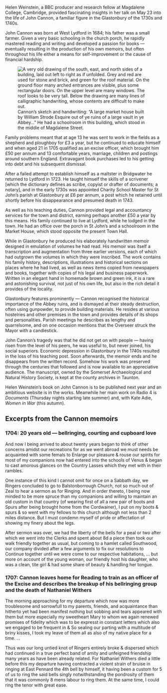 Helen Weinstein, a BBC producer and research fellow at Magdalene
College, Cambridge, provided fascinating insights in her talk on May 23
into the life of John Cannon, a familiar figure in the Glastonbury of
the 1730s and 1740s.

John Cannon was born at West Lydford in 1684; his father was a small
farmer. Given a very basic schooling in the church porch, he rapidly
mastered reading and writing and developed a passion for books —
eventually resulting in the production of his own memoirs, but often
throughout his life either a means for self-improvement or the cause of
financial hardship.

<figure>
<img src="../markethouse-caption-cannon.jpg" alt="A very old drawing of the south, east, and north sides of a building, laid out left to right as if unfolded. Grey and red are used for stone and brick, and green for the roof material. On the ground floor many arched entrances are visible, plus some rectangular doors. On the upper level are many windows. The roof looks to be very tall. Below the drawing are many lines of calligraphic handwriting, whose contents are difficult to make out.">
<figcaption>
Cannon’s sketch and handwriting: “A large market house built by William
Strode Esquire out of ye ruins of a large vault in ye Abbey…” He had a
schoolroom in this building, which stood in the middle of Magdalene
Street.
</figcaption>
</figure>

Family problems meant that at age 13 he was sent to work in the fields
as a shepherd and ploughboy for £3 a year, but he continued to educate
himself and when aged 21 in 1705 qualified as an excise officer, which
brought him £50 per annum and 13 comfortable years, marriage, children
and postings around southern England. Extravagant book purchases led to
his getting into debt and his subsequent dismissal.

After a failed attempt to establish himself as a maltster in Bridgwater
he returned to Lydford in 1723. He taught himself the skills of a
scrivener \[which the dictionary defines as scribe, copyist or drafter
of documents; a notary\], and in the early 1730s was appointed Charity
School Master for St John’s parish at Glastonbury at £6 per annum, a
post which he retained until shortly before his disappearance and
presumed death in 1743.

As well as his teaching duties, Cannon provided legal and accountancy
services for the town and district, earning perhaps another £50 a year
by this means. His family continued to live at Lydford, while he lodged
in the town. He had an office over the porch in St John’s and a
schoolroom in the Market House, which stood opposite the present Town
Hall.

While in Glastonbury he produced his elaborately handwritten memoir
designed in emulation of volumes he had read. His memoir was itself a
transcription and augmentation from three earlier versions, each of
which had outgrown the volumes in which they were inscribed. The work
contains his family history, descriptions, illustrations and historical
sections on places where he had lived, as well as news items copied from
newspapers and books, together with copies of his legal and business
paperwork. Written in an elegant hand in homemade brown and green ink,
it is a rare and astonishing survival, not just of his own life, but
also in the rich detail it provides of the locality.

Glastonbury features prominently — Cannon recognised the historical
importance of the Abbey ruins, and is dismayed at their steady
destruction, often using gunpowder, to provide building materials. He
resides at various hostelries and other premises in the town and
provides details of its shops and personalities. Parish meetings he
describes as lengthy and quarrelsome, and on one occasion mentions that
the Overseer struck the Mayor with a candlestick.

John Cannon’s tragedy was that he did not get on with people — having
risen from the level of his peers, he was useful to, but never joined,
his social superiors. Economic depression in Glastonbury in the 1740s
resulted in the loss of his teaching post. Soon afterwards, the memoir
ends and he disappears from the written record. Somehow his work was
preserved through the centuries that followed and is now available to an
appreciative audience. The manuscript, owned by the Somerset
Archaeological and Natural History Society, is kept at the county
archives in Taunton.

Helen Weinstein’s book on John Cannon is to be published next year and
an ambitious website is in the works. Meanwhile her main work on Radio 4
is *Documents* (Thursday nights starting late summer) and, with Kate
Adie, *Women in War* (this autumn).

<div class="boxout">

Excerpts from the Cannon memoirs
--------------------------------

### 1704: 20 years old — bellringing, courting and cupboard love

And now I being arrived to about twenty years began to think of other
concerns amidst our recreations for as we went abroad we must needs be
acquainted with some femals to Enlarge our pleasure & rouse our spirits
for most of my companions now had entered into the schools of Venus &
began to cast amorous glances on the Country Lasses which they met with
in their rambles.

One instance of this kind I cannot omit for once on a Sabbath day, we
Ringers concluded to go to Balstonborrough Church, not so much out of
Zeal to hear a sermon as for Ringing. And in order thereto, I being now
minded to be more spruce than my companions and willing to maintain an
old custom in that country (of wearing first of all a new pair of boots
and Spurs after being brought home from the Cordwainer), I put on my
boots & spurs & so went with my fellows to this church although not less
than 2 miles distance. But I must condemn myself of pride or affectation
of showing my finery about the legs.

After sermon was over, we had the liberty of the bells for a peal or two
after which we went into the Clerks and spent about 8d a piece then took
our walk friendly together as usual, but coming to a hamlet called
Southwood, our company divided after a few arguments to fix our
resolutions to Continue together until we were come to our respective
habitations, … but more on account of the young woman, our friendly
host his daughter, who was a clean, tite girl & had some share of beauty
& handling her tongue.

### 1707: Cannon leaves home for Reading to train as an officer of the Excise and describes the breakup of his bellringing group and the death of Nathaniel Withers

The morning approaching for my departure which now was more troublesome
and sorrowfull to my parents, friends, and acquaintance than hitherto
yet had been manifest nothing but sobbing and tears appeared with them
but more especially my sweetheart Mary to whom we again renewed promises
of fidelity which was to be expresst in constant letters which also we
engaged to be frequent in & So sealing our parting with a multitude of
briny kisses, I took my leave of them all as also of my native place for
a time. …

Thus was our long untied knot of Ringers entirely broke & dispersed
which had continued in a true perfect band of amity and unfeigned
friendship many years as have been already related. For Nathaniel
Withers died a little before this my departure having contracted a
violent strain of bruise in ringing at East Pennard the 4th bell by
himself, it having been a custom for 5 of us to ring the said bells
singly notwithstanding the pondrosity of them that it was commonly 8
mens labour to ring them. At the same time, I could ring the tenor with
great ease.

</div>
